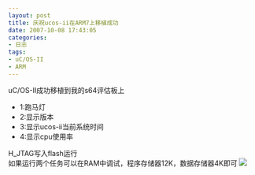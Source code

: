 ```yaml
---
layout: post
title: 庆祝ucos-ii在ARM7上移植成功 
date: 2007-10-08 17:43:05
categories:
- 日志
tags:
- uC/OS-II
- ARM
---
```


uC/OS-II成功移植到我的s64评估板上

- 1:跑马灯 
- 2:显示版本 
- 3:显示ucos-ii当前系统时间 
- 4:显示cpu使用率 

H_JTAG写入flash运行     
如果运行两个任务可以在RAM中调试，程序存储器12K，数据存储器4K即可 
![](https://github.com/bh3nvn/bh3nvn.github.io/raw/master/image/2007-10-08-01.jpg)    
